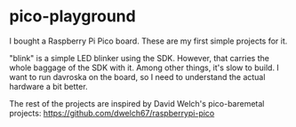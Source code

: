 # pico-playground

I bought a Raspberry Pi Pico board. These are my first simple projects for it.

"blink" is a simple LED blinker using the SDK. However, that carries the whole baggage of the SDK with it.
Among other things, it's slow to build. I want to run davroska on the board, so I need to understand the actual
hardware a bit better.

The rest of the projects are inspired by David Welch's pico-baremetal projects:
https://github.com/dwelch67/raspberrypi-pico

